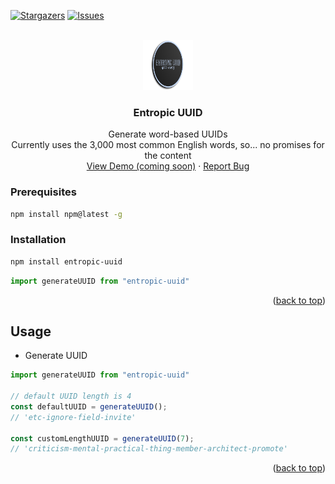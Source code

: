 <a name="readme-top"></a>

[![Stargazers][stars-shield]][stars-url]
[![Issues][issues-shield]][issues-url]

<br />
<div align="center">
  <a href="https://github.com/jessewarren-aa/entropic-uuid">
    <img src="entropic-uuid-logo.png" alt="Logo" width="80" height="80">
  </a>

<h3 align="center">Entropic UUID</h3>

  <p align="center">
    Generate word-based UUIDs<br />
    Currently uses the 3,000 most common English words, so... no promises for the content
    <br />
    <a href="https://github.com/jessewarren-aa/entropic-uuid">View Demo (coming soon)</a>
    ·
    <a href="https://github.com/jessewarren-aa/entropic-uuid/issues">Report Bug</a>
  </p>
</div>

### Prerequisites

  ```sh
  npm install npm@latest -g
  ```

### Installation

   ```sh
   npm install entropic-uuid
   ```

   ```js
   import generateUUID from "entropic-uuid"
   ```

<p align="right">(<a href="#readme-top">back to top</a>)</p>

<!-- USAGE EXAMPLES -->
## Usage

  * Generate UUID
  ```js
  import generateUUID from "entropic-uuid"
  
  // default UUID length is 4
  const defaultUUID = generateUUID();
  // 'etc-ignore-field-invite'
  
  const customLengthUUID = generateUUID(7);
  // 'criticism-mental-practical-thing-member-architect-promote'
  
  ```

<p align="right">(<a href="#readme-top">back to top</a>)</p>

[stars-shield]: https://img.shields.io/github/stars/jessewarren-aa/entropic-uuid.svg?style=for-the-badge
[stars-url]: https://github.com/jessewarren-aa/entropic-uuid/stargazers
[issues-shield]: https://img.shields.io/github/issues/jessewarren-aa/entropic-uuid.svg?style=for-the-badge
[issues-url]: https://github.com/jessewarren-aa/entropic-uuid/issues